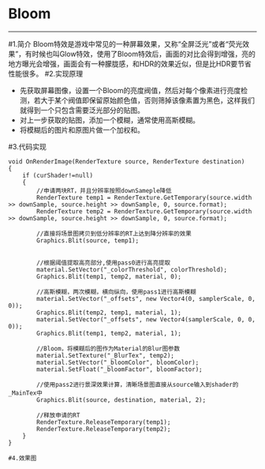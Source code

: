 # Bloom


----------


#1.简介
Bloom特效是游戏中常见的一种屏幕效果，又称“全屏泛光”或者“荧光效果”，有时候也叫Glow特效，使用了Bloom特效后，画面的对比会得到增强，亮的地方曝光会增强，画面会有一种朦胧感，和HDR的效果近似，但是比HDR要节省性能很多。
#2.实现原理

 -  先获取屏幕图像，设置一个Bloom的亮度阀值，然后对每个像素进行亮度检测，若大于某个阀值即保留原始颜色值，否则筛掉该像素置为黑色，这样我们就得到一个只包含需要泛光部分的贴图。
 - 对上一步获取的贴图，添加一个模糊，通常使用高斯模糊。
 - 将模糊后的图片和原图片做一个加权和。

#3.代码实现

    void OnRenderImage(RenderTexture source, RenderTexture destination)
    {
        if (curShader!=null)
        {
            //申请两块RT，并且分辨率按照downSameple降低
            RenderTexture temp1 = RenderTexture.GetTemporary(source.width >> downSample, source.height >> downSample, 0, source.format);
            RenderTexture temp2 = RenderTexture.GetTemporary(source.width >> downSample, source.height >> downSample, 0, source.format);

            //直接将场景图拷贝到低分辨率的RT上达到降分辨率的效果
            Graphics.Blit(source, temp1);


            //根据阈值提取高亮部分,使用pass0进行高亮提取
            material.SetVector("_colorThreshold", colorThreshold);
            Graphics.Blit(temp1, temp2, material, 0);

            //高斯模糊，两次模糊，横向纵向，使用pass1进行高斯模糊
            material.SetVector("_offsets", new Vector4(0, samplerScale, 0, 0));
            Graphics.Blit(temp2, temp1, material, 1);
            material.SetVector("_offsets", new Vector4(samplerScale, 0, 0, 0));
            Graphics.Blit(temp1, temp2, material, 1);

            //Bloom，将模糊后的图作为Material的Blur图参数
            material.SetTexture("_BlurTex", temp2);
            material.SetVector("_bloomColor", bloomColor);
            material.SetFloat("_bloomFactor", bloomFactor);

            //使用pass2进行景深效果计算，清晰场景图直接从source输入到shader的_MainTex中
            Graphics.Blit(source, destination, material, 2);

            //释放申请的RT
            RenderTexture.ReleaseTemporary(temp1);
            RenderTexture.ReleaseTemporary(temp2);
        }
    }
    
    #4.效果图
    

 

